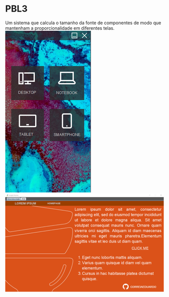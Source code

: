 # PBL3
Um sistema que calcula o tamanho da fonte de componentes de modo que mantenham a proporcionalidade em diferentes telas.
![alt text](https://raw.githubusercontent.com/CorreiaEduardo/PBL3/master/preview/1.png)
![alt text](https://raw.githubusercontent.com/CorreiaEduardo/PBL3/master/preview/2.png)
